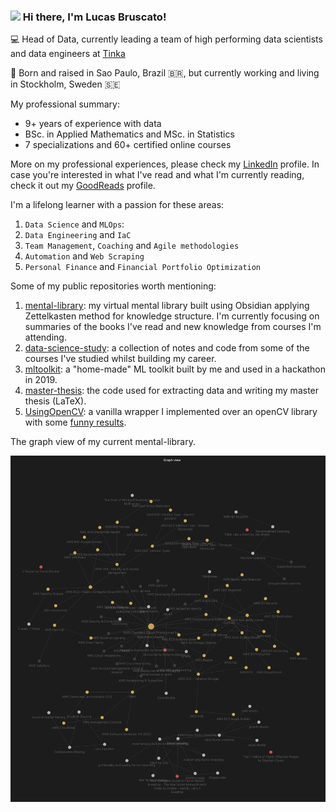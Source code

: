 ### <img src="https://media.giphy.com/media/hvRJCLFzcasrR4ia7z/giphy.gif" width="30px"> Hi there, I'm Lucas Bruscato!

💻 Head of Data, currently leading a team of high performing data scientists and data engineers at [Tinka](https://www.tinka.com/)

📍 Born and raised in Sao Paulo, Brazil 🇧🇷, but currently working and living in Stockholm, Sweden 🇸🇪

My professional summary:
- 9+ years of experience with data
- BSc. in Applied Mathematics and MSc. in Statistics
- 7 specializations and 60+ certified online courses

More on my professional experiences, please check my [LinkedIn](https://www.linkedin.com/in/lucasbruscato/) profile. In case you're interested in what I've read and what I'm currently reading, check it out my [GoodReads](https://www.goodreads.com/user/show/62731123-lucas-bruscato) profile.

I'm a lifelong learner with a passion for these areas:
1. `Data Science` and `MLOps`:
2. `Data Engineering` and `IaC`
3. `Team Management`, `Coaching` and `Agile methodologies`
4. `Automation` and `Web Scraping`
5. `Personal Finance` and `Financial Portfolio Optimization`

Some of my public repositories worth mentioning:

1. [mental-library](https://github.com/lucasbruscato/mental-library): my virtual mental library built using Obsidian applying Zettelkasten method for knowledge structure. I'm currently focusing on summaries of the books I've read and new knowledge from courses I'm attending.
2. [data-science-study](https://github.com/lucasbruscato/data-science-study): a collection of notes and code from some of the courses I've studied whilst building my career.
3. [mltoolkit](https://github.com/lucasbruscato/mltoolkit): a "home-made" ML toolkit built by me and used in a hackathon in 2019.
4. [master-thesis](https://github.com/lucasbruscato/master-thesis): the code used for extracting data and writing my master thesis (LaTeX).
5. [UsingOpenCV](https://github.com/lucasbruscato/UsingOpenCV): a vanilla wrapper I implemented over an openCV library with some [funny results](https://github.com/lucasbruscato/UsingOpenCV/blob/master/output_images/2.png).

The graph view of my current mental-library.

<p align="center">
  <img src="https://github.com/lucasbruscato/lucasbruscato/blob/main/img/obsidian.png" width="600px" height="auto" />
</p>
